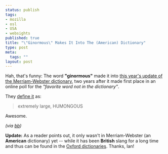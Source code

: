 ```yaml
--- 
status: publish
tags: 
- mozilla
- osl
- USA
- websights
published: true
title: "\"Ginormous\" Makes It Into The (American) Dictionary"
type: post
meta: 
  tags: ""
layout: post
---
```

Hah, that's funny: The word <strong>"ginormous"</strong> made it into <a href="http://www.m-w.com/info/newwords07.htm">this year's update of the Merriam-Webster dictionary</a>, two years after it made first place in an online poll for the <em>"favorite word not in the dictionary"</em>.

They <a href="http://www.m-w.com/dictionary/ginormous">define it</a> as:

<blockquote>extremely large, HUMONGOUS</blockquote>

Awesome.

<em>(via <a href="http://www.boingboing.net/2007/07/11/merriamwebster_new_w.html">bb</a>)</em>

<strong>Update:</strong> As a reader points out, it only wasn't in Merriam-Webster (an <strong>American</strong> dictionary) yet -- while it has been <strong>British</strong> slang for a long time and thus can be found in the <a href="http://www.askoxford.com/results/?view=dict&freesearch=ginormous&branch=13842570&textsearchtype=exact">Oxford dictionaries</a>. Thanks, Ian!
